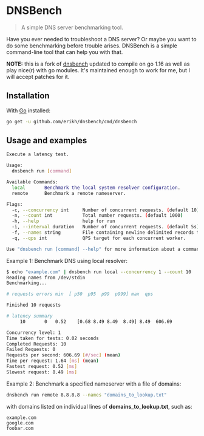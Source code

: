 # DNSBench

> A simple DNS server benchmarking tool.

Have you ever needed to troubleshoot a DNS server? Or maybe you want to do some benchmarking before trouble arises. DNSBench is a simple command-line tool that can help you with that.

**NOTE:** this is a fork of [dnsbench](https://github.com/askmediagroup/dnsbench) updated to compile on go 1.16 as well as play nice(r) with go modules. It's maintained enough to work for me, but I will accept patches for it.

## Installation

With [Go](https://golang.org/doc/install) installed:

```bash
go get -u github.com/erikh/dnsbench/cmd/dnsbench
```

## Usage and examples

```bash
Execute a latency test.

Usage:
  dnsbench run [command]

Available Commands:
  local       Benchmark the local system resolver configuration.
  remote      Benchmark a remote nameserver.

Flags:
  -c, --concurrency int     Number of concurrent requests. (default 10)
  -n, --count int           Total number requests. (default 1000)
  -h, --help                help for run
  -i, --interval duration   Number of concurrent requests. (default 5s)
  -f, --names string        File containing newline delimited records to lookup. (- for stdin) (default "-")
  -q, --qps int             QPS target for each concurrent worker.

Use "dnsbench run [command] --help" for more information about a command.
```

Example 1: Benchmark DNS using local resolver:

```bash
$ echo "example.com" | dnsbench run local --concurrency 1 --count 10
Reading names from /dev/stdin
Benchmarking...

# requests errors min  [ p50  p95  p99  p999] max  qps

Finished 10 requests

# latency summary
     10       0   0.52    [0.68 8.49 8.49  8.49] 8.49  606.69

Concurrency level: 1
Time taken for tests: 0.02 seconds
Completed Requests: 10
Failed Requests: 0
Requests per second: 606.69 [#/sec] (mean)
Time per request: 1.64 [ms] (mean)
Fastest request: 0.52 [ms]
Slowest request: 8.49 [ms]
```

Example 2: Benchmark a specified nameserver with a file of domains:

```bash
dnsbench run remote 8.8.8.8 --names "domains_to_lookup.txt"
```

with domains listed on individual lines of **domains_to_lookup.txt**, such as:

```text
example.com
google.com
foobar.com
```
